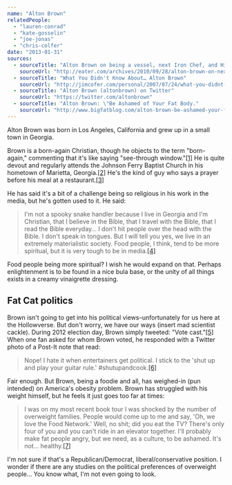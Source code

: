 ```yaml
---
name: "Alton Brown"
relatedPeople:
  - "lauren-conrad"
  - "kate-gosselin"
  - "joe-jonas"
  - "chris-colfer"
date: "2013-01-31"
sources:
  - sourceTitle: "Alton Brown on being a vessel, next Iron Chef, and His Faith"
    sourceUrl: "http://eater.com/archives/2010/09/28/alton-brown-on-next-iron-chef-faith-vessel.php"
  - sourceTitle: "What You Didn't Know About… Alton Brown"
    sourceUrl: "http://jimcofer.com/personal/2007/07/24/what-you-didnt-know-about-alton-brown/"
  - sourceTitle: "Alton Brown (altonbrown) on Twitter"
    sourceUrl: "https://twitter.com/altonbrown"
  - sourceTitle: "Alton Brown: \"Be Ashamed of Your Fat Body."
    sourceUrl: "http://www.bigfatblog.com/alton-brown-be-ashamed-your-fat-body"
---
```


Alton Brown was born in Los Angeles, California and grew up in a small town in Georgia.

Brown is a born-again Christian, though he objects to the term "born-again," commenting that it's like saying "see-through window."<a class="source-citation" href="#http://eater.com/archives/2010/09/28/alton-brown-on-next-iron-chef-faith-vessel.php" title="Alton Brown on being a vessel, next Iron Chef, and His Faith">[1]</a> He is quite devout and regularly attends the Johnson Ferry Baptist Church in his hometown of Marietta, Georgia.<a class="source-citation" href="#http://jimcofer.com/personal/2007/07/24/what-you-didnt-know-about-alton-brown/" title="What You Didn&apos;t Know About… Alton Brown">[2]</a> He's the kind of guy who says a prayer before his meal at a restaurant.<a class="source-citation" href="#http://eater.com/archives/2010/09/28/alton-brown-on-next-iron-chef-faith-vessel.php" title="Alton Brown on being a vessel, next Iron Chef, and His Faith">[3]</a>

He has said it's a bit of a challenge being so religious in his work in the media, but he's gotten used to it. He said:

>I'm not a spooky snake handler because I live in Georgia and I'm Christian, that I believe in the Bible, that I travel with the Bible, that I read the Bible everyday… I don't hit people over the head with the Bible. I don't speak in tongues. But I will tell you yes, we live in an extremely materialistic society. Food people, I think, tend to be more spiritual, but it is very tough to be in media.<a class="source-citation" href="#http://eater.com/archives/2010/09/28/alton-brown-on-next-iron-chef-faith-vessel.php" title="Alton Brown on being a vessel, next Iron Chef, and His Faith">[4]</a>

Food people being more spiritual? I wish he would expand on that. Perhaps enlightenment is to be found in a nice bula base, or the unity of all things exists in a creamy vinaigrette dressing.


## Fat Cat politics

Brown isn't going to get into his political views–unfortunately for us here at the Hollowverse. But don't worry, we have our ways (insert mad scientist cackle). During 2012 election day, Brown simply tweeted: "Vote cast."<a class="source-citation" href="#https://twitter.com/altonbrown" title="Alton Brown (altonbrown) on Twitter">[5]</a> When one fan asked for whom Brown voted, he responded with a Twitter photo of a Post-It note that read:

>Nope! I hate it when entertainers get political. I stick to the 'shut up and play your guitar rule.' #shutupandcook.<a class="source-citation" href="#https://twitter.com/altonbrown" title="Alton Brown (altonbrown) on Twitter">[6]</a>

Fair enough. But Brown, being a foodie and all, has weighed-in (pun intended) on America's obesity problem. Brown has struggled with his weight himself, but he feels it just goes too far at times:

>I was on my most recent book tour I was shocked by the number of overweight families. People would come up to me and say, 'Oh, we love the Food Network.' Well, no shit; did you eat the TV? There's only four of you and you can't ride in an elevator together. I'll probably make fat people angry, but we need, as a culture, to be ashamed. It's not… healthy.<a class="source-citation" href="#http://www.bigfatblog.com/alton-brown-be-ashamed-your-fat-body" title="Alton Brown: &quot;Be Ashamed of Your Fat Body.">[7]</a>

I'm not sure if that's a Republican/Democrat, liberal/conservative position. I wonder if there are any studies on the political preferences of overweight people… You know what, I'm not even going to look.